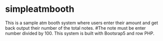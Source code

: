 # simpleatmbooth
This is a sample atm booth system where users enter their amount and get back output their number of the total notes.
#The note must be enter number divided by 100.
This system is built with Bootsrap5 and row PHP.
